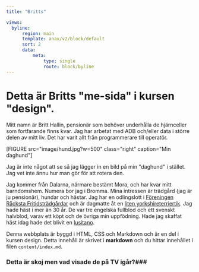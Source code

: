 ```yaml
---
title: "Britts"

views:
  byline:
      region: main
      template: anax/v2/block/default
      sort: 2
      data:
          meta:
              type: single
              route: block/byline
---
```


Detta är Britts "me-sida" i kursen "design".
==============================================
Mitt namn är Britt Hallin, pensionär som behöver underhålla de hjärnceller som fortfarande finns kvar. Jag har arbetat med ADB och/eller data i större delen av mitt liv. Det har varit allt från programmerare till operatör.

[FIGURE src="image/hund.jpg?w=500" class="right" caption="Min daghund"]

Jag är inte något att se så jag lägger in en bild på min "daghund" i stället. Jag vet inte ännu hur man gör för att rotera den.

Jag kommer från Dalarna, närmare bestämt Mora, och har kvar mitt barndomshem. Numera bor jag i Bromma.
Mina intressen är trädgård (jag är ju pensionär), hundar och hästar.
Jag har en odlingslott i [Föreningen Råcksta Fritidsträdgårdar](https://rackstakoloni.se/) och är dagmatte åt en [liten yorkshireterriertik](https://www.skk.se/sv/hundraser/yorkshireterrier/).
Jag hade häst i mer än 30 år. De var tre engelska fullblod och ett svenskt halvblod, varav ett köpt och de övriga min uppfödning.
Hade jag skaffat häst idag hade det blivit en [lusitano](http://www.cavalo-lusitano.com/).

Denna webbplats är byggd i HTML, CSS och Markdown och är en del i kursen design.
Detta innehåll är skrivet i **markdown** och du hittar innehållet i filen `content/index.md`.

### Detta är skoj men vad visade de på TV igår?###

